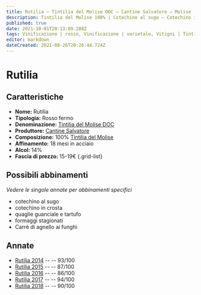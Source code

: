 ```yaml
---
title: Rutilia – Tintilia del Molise DOC – Cantine Salvatore – Molise (IT) – 15-19€ – 4★-5★
description: Tintilia del Molise 100% | Cotechino al sugo – Cotechino in crosta – Quaglie guanciale e tartufo – Formaggi stagionati – Carrè di agnello ai funghi
published: true
date: 2021-10-01T20:13:09.288Z
tags: Vinificazione | rosso, Vinificazione | varietale, Vitigni | Tintilia, molise, cotechino al sugo, cotechino in crosta, quaglie guanciale e tartufo, formaggi stagionati, Alimento | agnello, Alimento-dettagli | carrè, Aromatizzazione | ai funghi, Vinificazione | fermo, Valutazioni | 5 stelle, Prezzi | 15-19€
editor: markdown
dateCreated: 2021-08-26T20:26:44.724Z
---
```


# Rutilia

## Caratteristiche
- **Nome:** Rutilia
- **Tipologia:** Rosso fermo
- **Denominazione:** [Tintilia del Molise DOC](/denominazioni/Italia/Molise/DOC/Tintilia-del-Molise) 
- **Produttore:** [Cantine Salvatore](/produttori/Italia/Molise/Cantine-Salvatore) 
- **Composizione:** 100% [Tintilia del Molise](/vitigni/Italia/bacca-nera/tintilia-del-molise)
- **Affinamento:** 18 mesi in acciaio
- **Alcol:** 14%
- **Fascia di prezzo:** 15-19€
{.grid-list}

## Possibili abbinamenti
*Vedere le singole annate per abbinamenti specifici*

- cotechino al sugo
- cotechino in crosta
- quaglie guanciale e tartufo
- formaggi stagionati
- Carrè di agnello ai funghi

## Annate
- [Rutilia 2014](/vini/Italia/Molise/Cantine-Salvatore/Rutilia/2014) -- <span class="star-4"></span> -- 93/100
- [Rutilia 2015](/vini/Italia/Molise/Cantine-Salvatore/Rutilia/2015) -- <span class="star-3"></span> -- 87/100
- [Rutilia 2016](/vini/Italia/Molise/Cantine-Salvatore/Rutilia/2016) -- <span class="star-3"></span> -- 86/100
- [Rutilia 2017](/vini/Italia/Molise/Cantine-Salvatore/Rutilia/2017) -- <span class="star-5"></span> -- 94/100
- [Rutilia 2018](/vini/Italia/Molise/Cantine-Salvatore/Rutilia/2018) -- <span class="star-4"></span> -- 90/100



